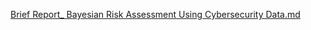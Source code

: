 [Brief Report_ Bayesian Risk Assessment Using Cybersecurity Data.md](https://github.com/user-attachments/files/17229425/Brief.Report_.Bayesian.Risk.Assessment.Using.Cybersecurity.Data.md)
